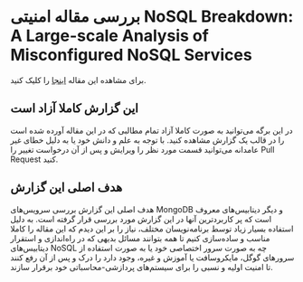 # بررسی مقاله امنیتی NoSQL Breakdown: A Large-scale Analysis of Misconfigured NoSQL Services

برای مشاهده این مقاله [اینجا](https://jinblack.it/static/files/nosql.pdf) را
کلیک کنید.

## این گزارش کاملا آزاد است

در این برگه می‌توانید به صورت کاملا آزاد تمام مطالبی که در این مقاله آورده شده
است را در قالب یک گزارش مشاهده کنید. با توجه به علم و دانش خود یا به دلیل خطای
غیر عامدانه می‌توانید قسمت مورد نظر را ویرایش و پس از آن درخواست تغییر را Pull
Request کنید.

## هدف اصلی این گزارش

هدف اصلی این گزارش بررسی سرویس‌های MongoDB و دیگر دیتابیس‌های معروف است که پر
کاربرد‌ترین آنها در این گزارش مورد بررسی قرار گرفته است. به دلیل استفاده بسیار
زیاد توسط برنامه‌نویسان مختلف، نیاز را بر این دیدم که این مقاله را کاملا مناسب و
ساده‌سازی کنیم تا همه بتوانند مسائل بدیهی که در راه‌اندازی و استقرار دیتابیس‌های
NoSQL چه به صورت سرور اختصاصی خود یا به صورت استفاده از سرور‌های گوگل،
مایکروسافت یا آموزش و غیره، وجود دارد را درک و پس از آن رفع کنند تا امنیت اولیه
و نسبی را برای سیستم‌های پردازشی-محاسباتی خود برقرار سازند.


